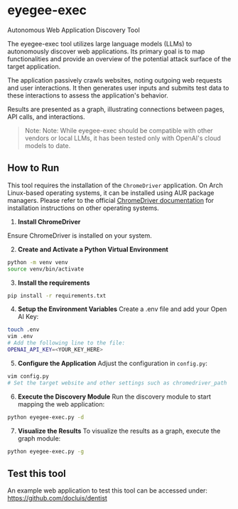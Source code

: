 # eyegee-exec

Autonomous Web Application Discovery Tool

The eyegee-exec tool utilizes large language models (LLMs) to autonomously discover web applications. Its primary goal is to map functionalities and provide an overview of the potential attack surface of the target application.

The application passively crawls websites, noting outgoing web requests and user interactions. It then generates user inputs and submits test data to these interactions to assess the application's behavior.

Results are presented as a graph, illustrating connections between pages, API calls, and interactions.

> Note: Note: While eyegee-exec should be compatible with other vendors or local LLMs, it has been tested only with OpenAI's cloud models to date.

## How to Run

This tool requires the installation of the `ChromeDriver` application. On Arch Linux-based operating systems, it can be installed using AUR package managers. Please refer to the official [ChromeDriver documentation](https://developer.chrome.com/docs/chromedriver/get-started) for installation instructions on other operating systems.

1. **Install ChromeDriver**

Ensure ChromeDriver is installed on your system.

2. **Create and Activate a Python Virtual Environment**
```bash
python -m venv venv
source venv/bin/activate
```
3. **Install the requirements**
```bash
pip install -r requirements.txt
```
4. **Setup the Environment Variables**
Create a .env file and add your Open AI Key:
```bash
touch .env
vim .env
# Add the following line to the file:
OPENAI_API_KEY=<YOUR_KEY_HERE>
```
5. **Configure the Application**
Adjust the configuration in `config.py`:
```bash
vim config.py
# Set the target website and other settings such as chromedriver_path
```
6. **Execute the Discovery Module**
Run the discovery module to start mapping the web application:
```bash
python eyegee-exec.py -d
```
7. **Visualize the Results**
To visualize the results as a graph, execute the graph module:
```bash
python eyegee-exec.py -g
```

## Test this tool
An example web application to test this tool can be accessed under: https://github.com/docluis/dentist